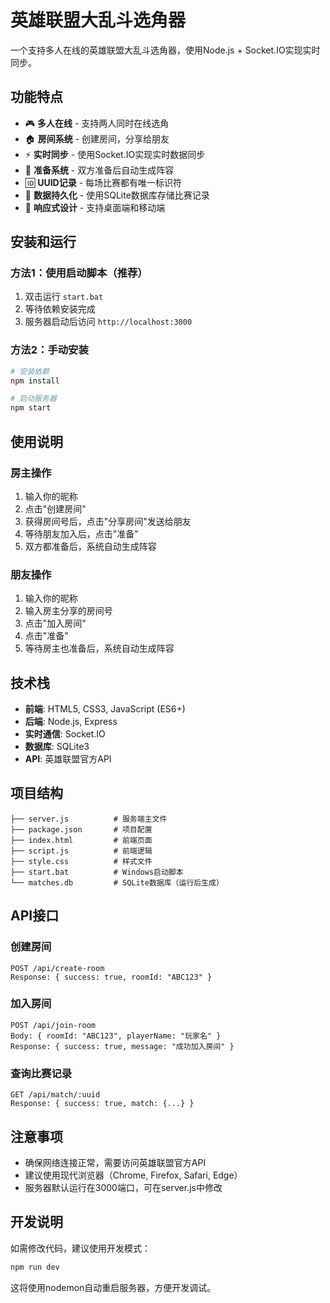 # 英雄联盟大乱斗选角器

一个支持多人在线的英雄联盟大乱斗选角器，使用Node.js + Socket.IO实现实时同步。

## 功能特点

- 🎮 **多人在线** - 支持两人同时在线选角
- 🏠 **房间系统** - 创建房间，分享给朋友
- ⚡ **实时同步** - 使用Socket.IO实现实时数据同步
- 🎯 **准备系统** - 双方准备后自动生成阵容
- 🆔 **UUID记录** - 每场比赛都有唯一标识符
- 💾 **数据持久化** - 使用SQLite数据库存储比赛记录
- 📱 **响应式设计** - 支持桌面端和移动端

## 安装和运行

### 方法1：使用启动脚本（推荐）
1. 双击运行 `start.bat`
2. 等待依赖安装完成
3. 服务器启动后访问 `http://localhost:3000`

### 方法2：手动安装
```bash
# 安装依赖
npm install

# 启动服务器
npm start
```

## 使用说明

### 房主操作
1. 输入你的昵称
2. 点击"创建房间"
3. 获得房间号后，点击"分享房间"发送给朋友
4. 等待朋友加入后，点击"准备"
5. 双方都准备后，系统自动生成阵容

### 朋友操作
1. 输入你的昵称
2. 输入房主分享的房间号
3. 点击"加入房间"
4. 点击"准备"
5. 等待房主也准备后，系统自动生成阵容

## 技术栈

- **前端**: HTML5, CSS3, JavaScript (ES6+)
- **后端**: Node.js, Express
- **实时通信**: Socket.IO
- **数据库**: SQLite3
- **API**: 英雄联盟官方API

## 项目结构

```
├── server.js          # 服务端主文件
├── package.json       # 项目配置
├── index.html         # 前端页面
├── script.js          # 前端逻辑
├── style.css          # 样式文件
├── start.bat          # Windows启动脚本
└── matches.db         # SQLite数据库（运行后生成）
```

## API接口

### 创建房间
```
POST /api/create-room
Response: { success: true, roomId: "ABC123" }
```

### 加入房间
```
POST /api/join-room
Body: { roomId: "ABC123", playerName: "玩家名" }
Response: { success: true, message: "成功加入房间" }
```

### 查询比赛记录
```
GET /api/match/:uuid
Response: { success: true, match: {...} }
```

## 注意事项

- 确保网络连接正常，需要访问英雄联盟官方API
- 建议使用现代浏览器（Chrome, Firefox, Safari, Edge）
- 服务器默认运行在3000端口，可在server.js中修改

## 开发说明

如需修改代码，建议使用开发模式：
```bash
npm run dev
```

这将使用nodemon自动重启服务器，方便开发调试。
